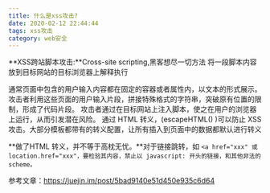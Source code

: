 ```yaml
---
title: 什么是xss攻击?
date: 2020-02-12 22:44:44
tags: xss攻击
category: web安全
---
```


**XSS跨站脚本攻击:**Cross-site scripting,黑客想尽一切方法 将一段脚本内容放到目标网站的目标浏览器上解释执行

通常页面中包含的用户输入内容都在固定的容器或者属性内，以文本的形式展示。
攻击者利用这些页面的用户输入片段，拼接特殊格式的字符串，突破原有位置的限制，形成了代码片段。
攻击者通过在目标网站上注入脚本，使之在用户的浏览器上运行，从而引发潜在风险。
通过 HTML 转义，(escapeHTML() )可以防止 XSS 攻击。大部分模板都带有的转义配置，让所有插入到页面中的数据都默认进行转义

**做了HTML 转义，并不等于高枕无忧。**对于链接跳转，如 `<a href="xxx" 或 location.href="xxx"，要检验其内容，禁止以 javascript: 开头的链接，和其他非法的 scheme。` 



参考文章：https://juejin.im/post/5bad9140e51d450e935c6d64
